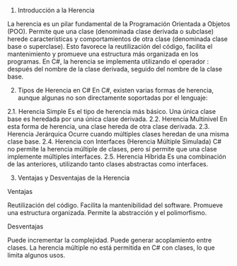 1. Introducción a la Herencia

La herencia es un pilar fundamental de la Programación Orientada a Objetos (POO). Permite que una clase (denominada clase derivada o subclase) herede características y comportamientos de otra clase (denominada clase base o superclase). Esto favorece la reutilización del código, facilita el mantenimiento y promueve una estructura más organizada en los programas.
En C#, la herencia se implementa utilizando el operador : después del nombre de la clase derivada, seguido del nombre de la clase base.

2. Tipos de Herencia en C#
En C#, existen varias formas de herencia, aunque algunas no son directamente soportadas por el lenguaje:

2.1. Herencia Simple
Es el tipo de herencia más básico. Una única clase base es heredada por una única clase derivada.
2.2. Herencia Multinivel
En esta forma de herencia, una clase hereda de otra clase derivada.
2.3. Herencia Jerárquica
Ocurre cuando múltiples clases heredan de una misma clase base.
2.4. Herencia con Interfaces (Herencia Múltiple Simulada)
C# no permite la herencia múltiple de clases, pero sí permite que una clase implemente múltiples interfaces.
2.5. Herencia Híbrida
Es una combinación de las anteriores, utilizando tanto clases abstractas como interfaces.

3. Ventajas y Desventajas de la Herencia

Ventajas

Reutilización del código.
Facilita la mantenibilidad del software.
Promueve una estructura organizada.
Permite la abstracción y el polimorfismo.

Desventajas

Puede incrementar la complejidad.
Puede generar acoplamiento entre clases.
La herencia múltiple no está permitida en C# con clases, lo que limita algunos usos.
